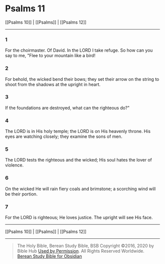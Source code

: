 # Psalms 11

[[Psalms 10]] | [[Psalms]] | [[Psalms 12]]

---

### 1
For the choirmaster. Of David. In the LORD I take refuge. So how can you say to me, "Flee to your mountain like a bird!

### 2
For behold, the wicked bend their bows; they set their arrow on the string to shoot from the shadows at the upright in heart.

### 3
If the foundations are destroyed, what can the righteous do?"

### 4
The LORD is in His holy temple; the LORD is on His heavenly throne. His eyes are watching closely; they examine the sons of men.

### 5
The LORD tests the righteous and the wicked; His soul hates the lover of violence.

### 6
On the wicked He will rain fiery coals and brimstone; a scorching wind will be their portion.

### 7
For the LORD is righteous; He loves justice. The upright will see His face.

---

[[Psalms 10]] | [[Psalms]] | [[Psalms 12]]

---

> The Holy Bible, Berean Study Bible, BSB
> Copyright &copy;2016, 2020 by Bible Hub
> [Used by Permission](https://berean.bible/terms.htm). All Rights Reserved Worldwide.
> [Berean Study Bible for Obsidian](https://github.com/gapmiss/berean-study-bible-for-obsidian)</small>

